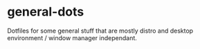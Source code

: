 # general-dots
Dotfiles for some general stuff that are mostly distro and desktop environment / window manager independant.
